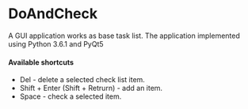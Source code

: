 # DoAndCheck
A GUI application works as base task list. The application implemented using Python 3.6.1 and PyQt5

#### Available shortcuts
* Del - delete a selected check list item.
* Shift + Enter (Shift + Retrurn) - add an item.
* Space - check a selected item.
